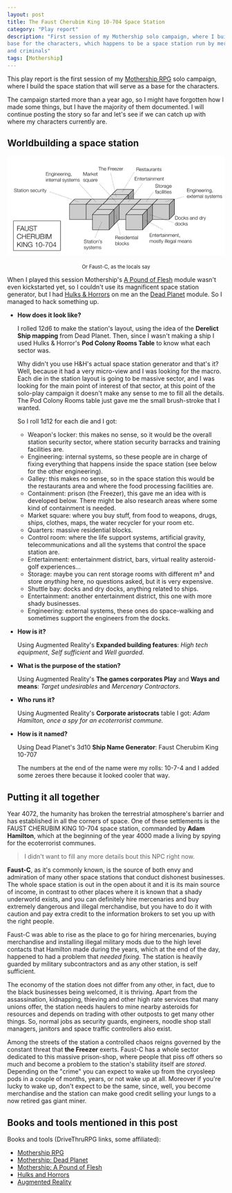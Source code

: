 ```yaml
---
layout: post
title: The Faust Cherubim King 10-704 Space Station
category: "Play report"
description: "First session of my Mothership solo campaign, where I build the
base for the characters, which happens to be a space station run by mercenaries
and criminals"
tags: [Mothership]
---
```


This play report is the first session of my
[Mothership RPG](http://www.tuesdayknightgames.com/mothership) solo campaign,
where I build the space station that will serve as a base for the characters.

The campaign started more than a year ago, so I might have forgotten how I made
some things, but I have the majority of them documented. 
I will continue posting the story so far and let's see if we can catch up with
where my characters currently are.

## Worldbuilding a space station

![](https://raw.githubusercontent.com/eeriespace/public-images/master/20200229-play-report-faust-cherubim-king-10-704/Faust-C.png)
<p align="center"><small>Or Faust-C, as the locals say</small></p>

When I played this session Mothership's [A Pound of
Flesh](http://www.tuesdayknightgames.com/a-pound-of-flesh) module wasn't even
kickstarted yet, so I couldn't use its magnificent space station generator, but
I had [Hulks &
Horrors](http://www.bedroomwallpress.com/p/hulks-and-horrors.html) on me an the
[Dead Planet](http://www.tuesdayknightgames.com/dead-planet) module. So I
managed to hack something up.

* **How does it look like?**

    I rolled 12d6 to make the station's layout, using the idea of the **Derelict
    Ship mapping** from Dead Planet. Then, since I wasn't making a ship I used
    Hulks & Horror's **Pod Colony Rooms Table** to know what each sector was.

    Why didn't you use H&H's actual space station generator and that's it?
    Well, because it had a very micro-view and I was looking for the
    macro. Each die in the station layout is going to be massive sector, and I
    was looking for the main point of interest of that sector, at this point of
    the solo-play campaign it doesn't make any sense to me to fill all the
    details. The Pod Colony Rooms table just gave me the small brush-stroke
    that I wanted.

    So I roll 1d12 for each die and I got:
    
    * Weapon's locker: this makes no sense, so it would be the overall station
      security sector, where station security barracks and training facilities
      are.
    * Engineering: internal systems, so these people are in charge of fixing
      everything that happens inside the space station (see below for the
    other engineering).
    * Galley: this makes no sense, so in the space station this would be the
      restaurants area and where the food processing facilities are.
    * Containment: prison (the Freezer), this gave me an idea with is developed
      below. There might be also research areas where some kind of containment
      is needed.
    * Market square: where you buy stuff, from food to weapons, drugs, ships,
      clothes, maps, the water recycler for your room etc.
    * Quarters: massive residential blocks.
    * Control room: where the life support systems, artificial gravity,
      telecommunications and all the systems that control the space station
      are.
    * Entertainment: entertainment district, bars, virtual reality
      asteroid-golf experiences...
    * Storage: maybe you can rent storage rooms with different m³ and store
      *anything* here, no questions asked, but it is very expensive.
    * Shuttle bay: docks and dry docks, anything related to ships.
    * Entertainment: another entertainment district, this one with more shady
      businesses.
    * Engineering: external systems, these ones do space-walking and
      sometimes support the engineers from the docks.

* **How is it?**

    Using Augmented Reality's **Expanded building features**: *High tech
    equipment*, *Self sufficient* and *Well guarded*.

* **What is the purpose of the station?**
    
    Using Augmented Reality's **The games corporates Play** and **Ways and
    means**: *Target undesirables* and *Mercenary Contractors*.
  
*  **Who runs it?**

    Using Augmented Reality's **Corporate aristocrats** table I got: *Adam
    Hamilton, once a spy for an ecoterrorist commune.*

* **How is it named?**

    Using Dead Planet's 3d10 **Ship Name Generator**: Faust Cherubim King
    10-707
    
    The numbers at the end of the name were my rolls: 10-7-4 and I added some
    zeroes there because it looked cooler that way.

## Putting it all together

Year 4072, the humanity has broken the terrestrial atmosphere's barrier and has
established in all the corners of space. One of these settlements is the
FAUST CHERUBIM KING 10-704 space station, commanded by **Adam Hamilton**,
which at the beginning of the year 4000 made a living by spying for the
ecoterrorist communes.
> I didn't want to fill any more details bout this NPC right now.

**Faust-C**, as it's commonly known, is the source of both envy and admiration
of many other space stations that conduct dishonest businesses. The whole space
station is out in the open about it and it is its main source of income, in
contrast to other places where it is known that a shady underworld exists, and
you can definitely hire mercenaries and buy extremely dangerous and illegal
merchandise, but you have to do it with caution and pay extra credit to the
information brokers to set you up with the right people.

Faust-C was able to rise as the place to go for hiring mercenaries, buying
merchandise and installing illegal military mods due to the high level contacts
that Hamilton made during the years, which at the end of the day, happened to
had a problem that *needed fixing*. The station is heavily guarded by military
subcontractors and as any other station, is self sufficient.

The economy of the station does not differ from any other, in fact, due to the
black businesses being welcomed, it is thriving. Apart from the assassination,
kidnapping, thieving and other high rate services that many unions offer, the
station needs haulers to mine nearby asteroids for resources and depends on
trading with other outposts to get many other things. So, normal jobs as
security guards, engineers, noodle shop stall managers, janitors and space
traffic controllers also exist.

Among the streets of the station a controlled chaos reigns governed by the
constant threat that **the Freezer** exerts. Faust-C has a whole sector
dedicated to this massive prison-shop, where people that piss off others so
much and become a problem to the station's stability itself are
*stored*. Depending on the "crime" you can expect to wake up from the
cryosleep pods in a couple of months, years, or not wake up at all. Moreover if
you're lucky to wake up, don't expect to be the same, since, well, you become
merchandise and the station can make good credit selling your lungs to a now
retired gas giant miner.

## Books and tools mentioned in this post

Books and tools (DriveThruRPG links, some affiliated):

* [Mothership RPG](https://www.drivethrurpg.com/product/245017/Mothership-Players-Survival-Guide)
* [Mothership: Dead
  Planet](https://www.drivethrurpg.com/product/249108/Mothership-Dead-Planet?affiliate_id=1914894)
* [Mothership: A Pound of Flesh](https://www.drivethrurpg.com/product/288945/Mothership-A-Pound-of-Flesh?affiliate_id=1914894)
* [Hulks and
  Horrors](https://www.drivethrurpg.com/product/111781/Hulks-and-Horrors--Basic-Black-Edition)
* [Augmented
  Reality](https://www.drivethrurpg.com/product/202175/Augmented-Reality-The-Holistic-City-Kit-For-Cyberpunk-Games)
